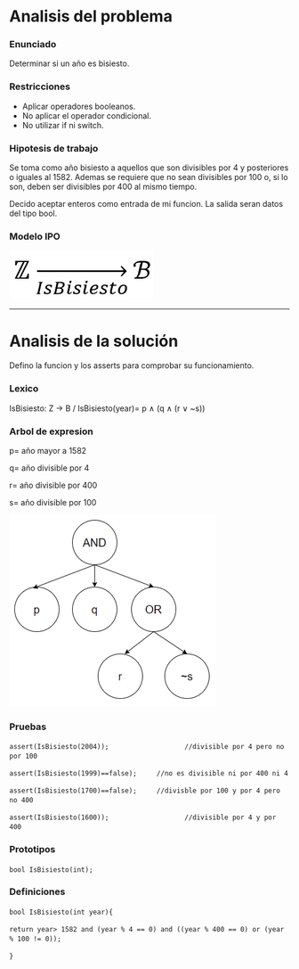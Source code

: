 # Analisis del problema

### Enunciado

Determinar si un año es bisiesto.

### Restricciones

- Aplicar operadores booleanos.
- No aplicar el operador condicional.
- No utilizar if ni switch.

### Hipotesis de trabajo 

Se toma como año bisiesto a aquellos que son divisibles por 4 y posteriores o iguales al 1582. 
Ademas se requiere que no sean divisibles por 100 o, si lo son, deben ser divisibles por 400 al mismo tiempo.

Decido aceptar enteros como entrada de mi funcion.
La salida seran datos del tipo bool.

### Modelo IPO

![alt text](https://github.com/Izeq78/AED/blob/master/Images/04-Bisiesto/IsBisiesto.png)

---
# Analisis de la solución

Defino la funcion y los asserts para comprobar su funcionamiento.

### Lexico

IsBisiesto: Z → B / IsBisiesto(year)= p ∧ (q ∧ (r ∨ ~s))

### Arbol de expresion

p= año mayor a 1582

q= año divisible por 4

r= año divisible por 400

s= año divisible por 100


![alt text](https://github.com/Izeq78/AED/blob/master/Images/04-Bisiesto/Arbol_IsBisiesto.png)

### Pruebas

`assert(IsBisiesto(2004));                   //divisible por 4 pero no por 100`

`assert(IsBisiesto(1999)==false);     //no es divisible ni por 400 ni 4`

`assert(IsBisiesto(1700)==false);     //divisble por 100 y por 4 pero no 400`

`assert(IsBisiesto(1600));                   //divisible por 4 y por 400`

### Prototipos

`bool IsBisiesto(int);`

### Definiciones

`bool IsBisiesto(int year){`
   
  `return year> 1582 and (year % 4 == 0) and ((year % 400 == 0) or (year % 100 != 0));`
   
`}`

